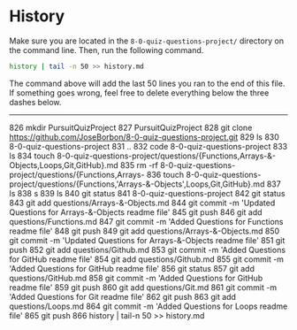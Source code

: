 # History

Make sure you are located in the `8-0-quiz-questions-project/` directory on the command line. Then, run the following command.

```bash
history | tail -n 50 >> history.md
```

The command above will add the last 50 lines you ran to the end of this file. If something goes wrong, feel free to delete everything below the three dashes below.

---
  826  mkdir PursuitQuizProject
  827  PursuitQuizProject
  828  git clone https://github.com/JoseBorbon/8-0-quiz-questions-project.git
  829  ls
  830  8-0-quiz-questions-project
  831  ..
  832  code 8-0-quiz-questions-project
  833  ls
  834  touch 8-0-quiz-questions-project/questions/{Functions,Arrays-&-Objects,Loops,Git,GitHub}.md
  835  rm -rf 8-0-quiz-questions-project/questions/\{Functions,Arrays-
  836  touch 8-0-quiz-questions-project/questions/{Functions,'Arrays-&-Objects',Loops,Git,GitHub}.md
  837  ls
  838  s
  839  ls
  840  git status
  841  8-0-quiz-questions-project
  842  git status
  843  git add questions/Arrays-\&-Objects.md
  844  git commit -m 'Updated Questions for Arrays-&-Objects readme file'
  845  git push
  846  git add questions/Functions.md
  847  git commit -m 'Added Questions for Functions readme file'
  848  git push
  849  git add questions/Arrays-\&-Objects.md
  850  git commit -m 'Updated Questions for Arrays-&-Objects readme file'
  851  git push
  852  git add questions/Github.md
  853  git commit -m 'Added Questions for GitHub readme file'
  854  git add questions/Github.md
  855  git commit -m 'Added Questions for GitHub readme file'
  856  git status
  857  git add questions/GitHub.md
  858  git commit -m 'Added Questions for GitHub readme file'
  859  git push
  860  git add questions/Git.md
  861  git commit -m 'Added Questions for Git readme file'
  862  git push
  863  git add questions/Loops.md
  864  git commit -m 'Added Questions for Loops readme file'
  865  git push
  866  history | tail-n 50 >> history.md
